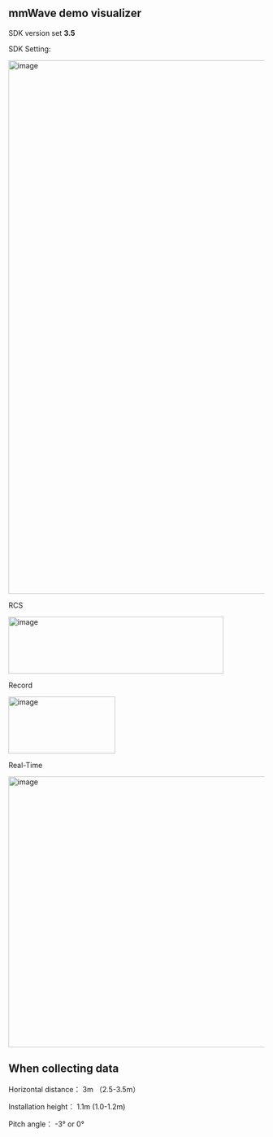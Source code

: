 ## mmWave demo visualizer
SDK version set **3.5**

SDK Setting: 

<img width="718" height="1048" alt="image" src="https://github.com/user-attachments/assets/4e389ad1-95aa-48cc-81a6-15dff7ddfcb5" />



RCS


<img width="423" height="112" alt="image" src="https://github.com/user-attachments/assets/a268607c-1c1e-4979-a93b-bcd3623721b7" />

Record


<img width="210" height="112" alt="image" src="https://github.com/user-attachments/assets/ec52023b-8f3c-4ff8-9b83-26899c0f0363" />


Real-Time

<img width="850" height="532" alt="image" src="https://github.com/user-attachments/assets/ddb0e1ac-a163-40ab-ba53-47defccfa6db" />



## When collecting data

Horizontal distance： 3m （2.5-3.5m）

Installation height： 1.1m (1.0-1.2m)

Pitch angle： -3° or 0°
